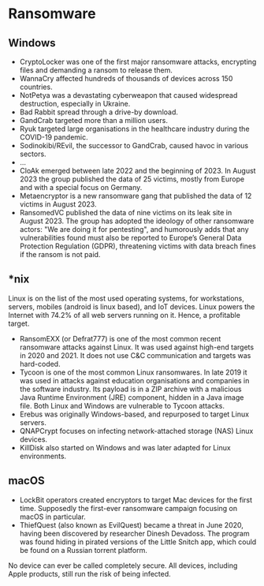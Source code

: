 # Ransomware

## Windows

* CryptoLocker was one of the first major ransomware attacks, encrypting files and demanding a ransom to release them.
* WannaCry affected hundreds of thousands of devices across 150 countries.
* NotPetya was a devastating cyberweapon that caused widespread destruction, especially in Ukraine.
* Bad Rabbit spread through a drive-by download. 
* GandCrab targeted more than a million users.
* Ryuk targeted large organisations in the healthcare industry during the COVID-19 pandemic.
* Sodinokibi/REvil, the successor to GandCrab, caused havoc in various sectors.
* ...
* CloAk emerged between late 2022 and the beginning of 2023. In August 2023 the group published the data of 25 victims, mostly from Europe and with a special focus on Germany.
* Metaencryptor is a new ransomware gang that published the data of 12 victims in August 2023.
* RansomedVC published the data of nine victims on its leak site in August 2023. The group has adopted the ideology of other ransomware actors: "We are doing it for pentesting", and humorously adds that any vulnerabilities found must also be reported to Europe’s General Data Protection Regulation (GDPR), threatening victims with data breach fines if the ransom is not paid.

## *nix

Linux is on the list of the most used operating systems, for workstations, servers, mobiles (android is linux based), and IoT devices. Linux powers the Internet with 74.2% of all web servers running on it. Hence, a profitable target. 

* RansomEXX (or Defrat777) is one of the most common recent ransomware attacks against Linux. It was used against high-end targets in 2020 and 2021. It does not use C&C communication and targets was hard-coded.
* Tycoon is one of the most common Linux ransomwares. In late 2019 it was used in attacks against education organisations and companies in the software industry. Its payload is in a ZIP archive with a malicious Java Runtime Environment (JRE) component, hidden in a Java image file. Both Linux and Windows are vulnerable to Tycoon attacks.
* Erebus was originally Windows-based, and repurposed to target Linux servers. 
* QNAPCrypt focuses on infecting network-attached storage (NAS) Linux devices. 
* KillDisk also started on Windows and was later adapted for Linux environments.

## macOS

* LockBit operators created encryptors to target Mac devices for the first time. Supposedly the first-ever ransomware campaign focusing on macOS in particular.
* ThiefQuest (also known as EvilQuest) became a threat in June 2020, having been discovered by researcher Dinesh Devadoss. The program was found hiding in pirated versions of the Little Snitch app, which could be found on a Russian torrent platform.

No device can ever be called completely secure. All devices, including Apple products, still run the risk of being infected.
